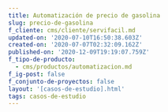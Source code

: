 ```yaml
---
title: Automatización de precio de gasolina
slug: precio-de-gasolina
f_cliente: cms/cliente/servifacil.md
updated-on: '2020-07-10T16:50:38.603Z'
created-on: '2020-07-07T02:32:09.162Z'
published-on: '2020-12-09T19:19:07.759Z'
f_tipo-de-producto:
  - cms/productos/automatizacion.md
f_ig-post: false
f_conjunto-de-proyectos: false
layout: '[casos-de-estudio].html'
tags: casos-de-estudio
---
```



